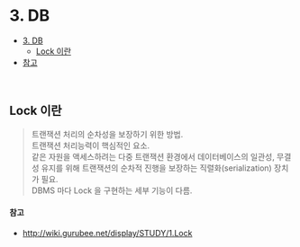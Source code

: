 # 3. DB

- [3. DB](#3-DB)
    - [Lock 이란](#lock-이란)
- [참고](#참고)  

</br>

## Lock 이란
> 트랜잭션 처리의 순차성을 보장하기 위한 방법.  
> 트랜잭션 처리능력이 핵심적인 요소.  
> 같은 자원을 액세스하려는 다중 트랜잭션 환경에서 데이터베이스의 일관성, 무결성 유지를 위해 트랜잭션의 순차적 진행을 보장하는 직렬화(serialization) 장치가 필요.  
> DBMS 마다 Lock 을 구현하는 세부 기능이 다름.  

#### 참고 
- http://wiki.gurubee.net/display/STUDY/1.Lock